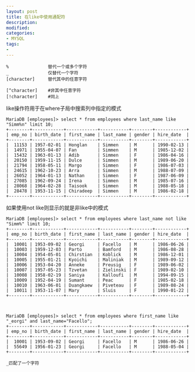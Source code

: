 ```yaml
---
layout: post
title: 在like中使用通配符
description:  
modified: 
categories: 
- MYSQL
tags:
- 
---
```


	%				替代一个或多个字符
	_				仅替代一个字符
	[character]		替代其中的任意字符

	[^character]	#非其中任意字符
	[!character]	#同上

	
like操作符用于在where子局中搜索列中指定的模式

	MariaDB [employees]> select * from employees where last_name like "Simm%n" limit 10;
	+--------+------------+------------+-----------+--------+------------+
	| emp_no | birth_date | first_name | last_name | gender | hire_date  |
	+--------+------------+------------+-----------+--------+------------+
	|  11153 | 1957-02-01 | Honglan    | Simmen    | M      | 1990-02-13 |
	|  14971 | 1955-04-07 | Fan        | Simmen    | M      | 1985-12-02 |
	|  15432 | 1963-01-13 | Adib       | Simmen    | F      | 1986-04-16 |
	|  20150 | 1959-11-15 | Dulce      | Simmen    | M      | 1989-06-20 |
	|  21794 | 1958-05-11 | Margo      | Simmen    | F      | 1986-07-03 |
	|  24615 | 1962-10-23 | Arra       | Simmen    | M      | 1988-07-09 |
	|  26052 | 1964-01-13 | Nathan     | Simmen    | F      | 1987-06-09 |
	|  27085 | 1962-09-24 | Irena      | Simmen    | M      | 1985-07-16 |
	|  28068 | 1964-02-28 | Taisook    | Simmen    | M      | 1988-05-18 |
	|  28478 | 1953-11-15 | Chiradeep  | Simmen    | M      | 1986-02-18 |
	+--------+------------+------------+-----------+--------+------------+


如果使用not like则显示的就是非like中的模式

	MariaDB [employees]> select * from employees where last_name not like "Simm%" limit 10;
	+--------+------------+------------+-----------+--------+------------+
	| emp_no | birth_date | first_name | last_name | gender | hire_date  |
	+--------+------------+------------+-----------+--------+------------+
	|  10001 | 1953-09-02 | Georgi     | Facello   | M      | 1986-06-26 |
	|  10003 | 1959-12-03 | Parto      | Bamford   | M      | 1986-08-28 |
	|  10004 | 1954-05-01 | Chirstian  | Koblick   | M      | 1986-12-01 |
	|  10005 | 1955-01-21 | Kyoichi    | Maliniak  | M      | 1989-09-12 |
	|  10006 | 1953-04-20 | Anneke     | Preusig   | F      | 1989-06-02 |
	|  10007 | 1957-05-23 | Tzvetan    | Zielinski | F      | 1989-02-10 |
	|  10008 | 1958-02-19 | Saniya     | Kalloufi  | M      | 1994-09-15 |
	|  10009 | 1952-04-19 | Sumant     | Peac      | F      | 1985-02-18 |
	|  10010 | 1963-06-01 | Duangkaew  | Piveteau  | F      | 1989-08-24 |
	|  10011 | 1953-11-07 | Mary       | Sluis     | F      | 1990-01-22 |
	+--------+------------+------------+-----------+--------+------------+



	MariaDB [employees]> select * from employees where first_name like "_eorgi" and last_name="Facello";
	+--------+------------+------------+-----------+--------+------------+
	| emp_no | birth_date | first_name | last_name | gender | hire_date  |
	+--------+------------+------------+-----------+--------+------------+
	|  10001 | 1953-09-02 | Georgi     | Facello   | M      | 1986-06-26 |
	|  55649 | 1956-01-23 | Georgi     | Facello   | M      | 1988-05-04 |
	+--------+------------+------------+-----------+--------+------------+

	_匹配了一个字符

